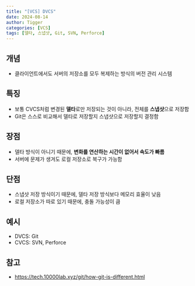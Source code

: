 ```yaml
---
title: "[VCS] DVCS"
date: 2024-08-14
author: Tigger
categories: [VCS]
tags: [델타, 스냅샷, Git, SVN, Perforce]
---
```


## 개념 
+ 클라이언트에서도 서버의 저장소를 모두 복제하는 방식의 버전 관리 시스템

## 특징
+ 보통 CVCS처럼 변경된 **델타**로만 저장되는 것이 아니라, 전체를 **스냅샷**으로 저장함
+ Git은 스스로 비교해서 델타로 저장할지 스냅샷으로 저장할지 결정함

## 장점
+ 델타 방식이 아니기 때문에, **변화를 연산하는 시간이 없어서 속도가 빠름**
+ 서버에 문제가 생겨도 로컬 저장소로 복구가 가능함

## 단점
+ 스냅샷 저장 방식이기 때문에, 델타 저장 방식보다 메모리 효율이 낮음
+ 로컬 저장소가 따로 있기 때문에, 충돌 가능성이 큼

## 예시
+ DVCS: Git
+ CVCS: SVN, Perforce 

## 참고
+ <https://tech.10000lab.xyz/git/how-git-is-different.html>